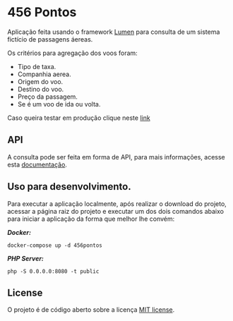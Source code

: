 # 456 Pontos

Aplicação feita usando o framework [Lumen](https://github.com/laravel/lumen) para consulta de um sistema fictício de passagens áereas.

Os critérios para agregação dos voos foram: 

* Tipo de taxa.
* Companhia aerea.
* Origem do voo.
* Destino do voo.
* Preço da passagem.
* Se é um voo de ida ou volta.

Caso queira testar em produção clique neste [link](https://lumen456pontos.herokuapp.com/)


## API

A consulta pode ser feita em forma de API, para mais informações, acesse esta [documentação](https://lumen456pontos.herokuapp.com/apidoc/index.html).

## Uso para desenvolvimento.

Para executar a aplicação localmente, após realizar o download do projeto, acessar a página raiz do projeto e executar um dos dois comandos abaixo para iniciar a aplicação da forma que melhor lhe convém:

***Docker:*** 

 ```docker-compose up -d 456pontos```

 ***PHP Server:***

 ```php -S 0.0.0.0:8080 -t public```



## License

O projeto é de código aberto sobre a licença [MIT license](https://opensource.org/licenses/MIT).
